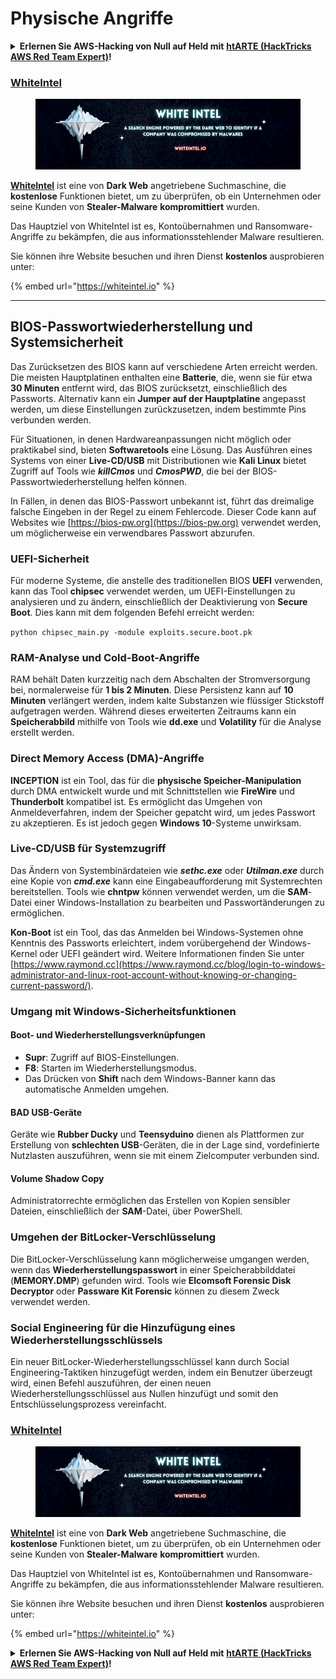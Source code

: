 # Physische Angriffe

<details>

<summary><strong>Erlernen Sie AWS-Hacking von Null auf Held mit</strong> <a href="https://training.hacktricks.xyz/courses/arte"><strong>htARTE (HackTricks AWS Red Team Expert)</strong></a><strong>!</strong></summary>

Andere Möglichkeiten, HackTricks zu unterstützen:

* Wenn Sie Ihr **Unternehmen in HackTricks beworben sehen möchten** oder **HackTricks im PDF-Format herunterladen möchten**, überprüfen Sie die [**ABONNEMENTPLÄNE**](https://github.com/sponsors/carlospolop)!
* Holen Sie sich das [**offizielle PEASS & HackTricks-Merchandise**](https://peass.creator-spring.com)
* Entdecken Sie [**The PEASS Family**](https://opensea.io/collection/the-peass-family), unsere Sammlung exklusiver [**NFTs**](https://opensea.io/collection/the-peass-family)
* **Treten Sie der** 💬 [**Discord-Gruppe**](https://discord.gg/hRep4RUj7f) oder der [**Telegram-Gruppe**](https://t.me/peass) bei oder **folgen** Sie uns auf **Twitter** 🐦 [**@carlospolopm**](https://twitter.com/hacktricks_live)**.**
* **Teilen Sie Ihre Hacking-Tricks, indem Sie PRs an die** [**HackTricks**](https://github.com/carlospolop/hacktricks) und [**HackTricks Cloud**](https://github.com/carlospolop/hacktricks-cloud) GitHub-Repositories einreichen.

</details>

### [WhiteIntel](https://whiteintel.io)

<figure><img src="/.gitbook/assets/image (1224).png" alt=""><figcaption></figcaption></figure>

[**WhiteIntel**](https://whiteintel.io) ist eine von **Dark Web** angetriebene Suchmaschine, die **kostenlose** Funktionen bietet, um zu überprüfen, ob ein Unternehmen oder seine Kunden von **Stealer-Malware** **kompromittiert** wurden.

Das Hauptziel von WhiteIntel ist es, Kontoübernahmen und Ransomware-Angriffe zu bekämpfen, die aus informationsstehlender Malware resultieren.

Sie können ihre Website besuchen und ihren Dienst **kostenlos** ausprobieren unter:

{% embed url="https://whiteintel.io" %}

---

## BIOS-Passwortwiederherstellung und Systemsicherheit

Das Zurücksetzen des BIOS kann auf verschiedene Arten erreicht werden. Die meisten Hauptplatinen enthalten eine **Batterie**, die, wenn sie für etwa **30 Minuten** entfernt wird, das BIOS zurücksetzt, einschließlich des Passworts. Alternativ kann ein **Jumper auf der Hauptplatine** angepasst werden, um diese Einstellungen zurückzusetzen, indem bestimmte Pins verbunden werden.

Für Situationen, in denen Hardwareanpassungen nicht möglich oder praktikabel sind, bieten **Softwaretools** eine Lösung. Das Ausführen eines Systems von einer **Live-CD/USB** mit Distributionen wie **Kali Linux** bietet Zugriff auf Tools wie **_killCmos_** und **_CmosPWD_**, die bei der BIOS-Passwortwiederherstellung helfen können.

In Fällen, in denen das BIOS-Passwort unbekannt ist, führt das dreimalige falsche Eingeben in der Regel zu einem Fehlercode. Dieser Code kann auf Websites wie [https://bios-pw.org](https://bios-pw.org) verwendet werden, um möglicherweise ein verwendbares Passwort abzurufen.

### UEFI-Sicherheit

Für moderne Systeme, die anstelle des traditionellen BIOS **UEFI** verwenden, kann das Tool **chipsec** verwendet werden, um UEFI-Einstellungen zu analysieren und zu ändern, einschließlich der Deaktivierung von **Secure Boot**. Dies kann mit dem folgenden Befehl erreicht werden:

`python chipsec_main.py -module exploits.secure.boot.pk`

### RAM-Analyse und Cold-Boot-Angriffe

RAM behält Daten kurzzeitig nach dem Abschalten der Stromversorgung bei, normalerweise für **1 bis 2 Minuten**. Diese Persistenz kann auf **10 Minuten** verlängert werden, indem kalte Substanzen wie flüssiger Stickstoff aufgetragen werden. Während dieses erweiterten Zeitraums kann ein **Speicherabbild** mithilfe von Tools wie **dd.exe** und **Volatility** für die Analyse erstellt werden.

### Direct Memory Access (DMA)-Angriffe

**INCEPTION** ist ein Tool, das für die **physische Speicher-Manipulation** durch DMA entwickelt wurde und mit Schnittstellen wie **FireWire** und **Thunderbolt** kompatibel ist. Es ermöglicht das Umgehen von Anmeldeverfahren, indem der Speicher gepatcht wird, um jedes Passwort zu akzeptieren. Es ist jedoch gegen **Windows 10**-Systeme unwirksam.

### Live-CD/USB für Systemzugriff

Das Ändern von Systembinärdateien wie **_sethc.exe_** oder **_Utilman.exe_** durch eine Kopie von **_cmd.exe_** kann eine Eingabeaufforderung mit Systemrechten bereitstellen. Tools wie **chntpw** können verwendet werden, um die **SAM**-Datei einer Windows-Installation zu bearbeiten und Passwortänderungen zu ermöglichen.

**Kon-Boot** ist ein Tool, das das Anmelden bei Windows-Systemen ohne Kenntnis des Passworts erleichtert, indem vorübergehend der Windows-Kernel oder UEFI geändert wird. Weitere Informationen finden Sie unter [https://www.raymond.cc](https://www.raymond.cc/blog/login-to-windows-administrator-and-linux-root-account-without-knowing-or-changing-current-password/).

### Umgang mit Windows-Sicherheitsfunktionen

#### Boot- und Wiederherstellungsverknüpfungen

- **Supr**: Zugriff auf BIOS-Einstellungen.
- **F8**: Starten im Wiederherstellungsmodus.
- Das Drücken von **Shift** nach dem Windows-Banner kann das automatische Anmelden umgehen.

#### BAD USB-Geräte

Geräte wie **Rubber Ducky** und **Teensyduino** dienen als Plattformen zur Erstellung von **schlechten USB**-Geräten, die in der Lage sind, vordefinierte Nutzlasten auszuführen, wenn sie mit einem Zielcomputer verbunden sind.

#### Volume Shadow Copy

Administratorrechte ermöglichen das Erstellen von Kopien sensibler Dateien, einschließlich der **SAM**-Datei, über PowerShell.

### Umgehen der BitLocker-Verschlüsselung

Die BitLocker-Verschlüsselung kann möglicherweise umgangen werden, wenn das **Wiederherstellungspasswort** in einer Speicherabbilddatei (**MEMORY.DMP**) gefunden wird. Tools wie **Elcomsoft Forensic Disk Decryptor** oder **Passware Kit Forensic** können zu diesem Zweck verwendet werden.

### Social Engineering für die Hinzufügung eines Wiederherstellungsschlüssels

Ein neuer BitLocker-Wiederherstellungsschlüssel kann durch Social Engineering-Taktiken hinzugefügt werden, indem ein Benutzer überzeugt wird, einen Befehl auszuführen, der einen neuen Wiederherstellungsschlüssel aus Nullen hinzufügt und somit den Entschlüsselungsprozess vereinfacht.

### [WhiteIntel](https://whiteintel.io)

<figure><img src="/.gitbook/assets/image (1224).png" alt=""><figcaption></figcaption></figure>

[**WhiteIntel**](https://whiteintel.io) ist eine von **Dark Web** angetriebene Suchmaschine, die **kostenlose** Funktionen bietet, um zu überprüfen, ob ein Unternehmen oder seine Kunden von **Stealer-Malware** **kompromittiert** wurden.

Das Hauptziel von WhiteIntel ist es, Kontoübernahmen und Ransomware-Angriffe zu bekämpfen, die aus informationsstehlender Malware resultieren.

Sie können ihre Website besuchen und ihren Dienst **kostenlos** ausprobieren unter:

{% embed url="https://whiteintel.io" %}

<details>

<summary><strong>Erlernen Sie AWS-Hacking von Null auf Held mit</strong> <a href="https://training.hacktricks.xyz/courses/arte"><strong>htARTE (HackTricks AWS Red Team Expert)</strong></a><strong>!</strong></summary>

Andere Möglichkeiten, HackTricks zu unterstützen:

* Wenn Sie Ihr **Unternehmen in HackTricks beworben sehen möchten** oder **HackTricks im PDF-Format herunterladen möchten**, überprüfen Sie die [**ABONNEMENTPLÄNE**](https://github.com/sponsors/carlospolop)!
* Holen Sie sich das [**offizielle PEASS & HackTricks-Merchandise**](https://peass.creator-spring.com)
* Entdecken Sie [**The PEASS Family**](https://opensea.io/collection/the-peass-family), unsere Sammlung exklusiver [**NFTs**](https://opensea.io/collection/the-peass-family)
* **Treten Sie der** 💬 [**Discord-Gruppe**](https://discord.gg/hRep4RUj7f) oder der [**Telegram-Gruppe**](https://t.me/peass) bei oder **folgen** Sie uns auf **Twitter** 🐦 [**@carlospolopm**](https://twitter.com/hacktricks_live)**.**
* **Teilen Sie Ihre Hacking-Tricks, indem Sie PRs an die** [**HackTricks**](https://github.com/carlospolop/hacktricks) und [**HackTricks Cloud**](https://github.com/carlospolop/hacktricks-cloud) GitHub-Repositories einreichen.

</details>
